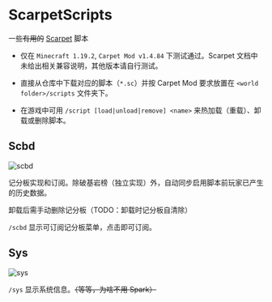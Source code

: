 # ScarpetScripts

一些~~有用的~~ [Scarpet](https://github.com/gnembon/scarpet) 脚本

- 仅在 `Minecraft 1.19.2`, `Carpet Mod v1.4.84` 下测试通过。Scarpet 文档中未给出相关兼容说明，其他版本请自行测试。

- 直接从仓库中下载对应的脚本（`*.sc`）并按 Carpet Mod 要求放置在 `<world folder>/scripts` 文件夹下。

- 在游戏中可用 `/script [load|unload|remove] <name>` 来热加载（重载）、卸载或删除脚本。

## Scbd

![scbd](https://s2.loli.net/2022/11/21/1HScua4GfBJIrg2.png)

记分板实现和订阅。除破基岩榜（独立实现）外，自动同步启用脚本前玩家已产生的历史数据。

卸载后需手动删除记分板（TODO：卸载时记分板自清除）

`/scbd` 显示可订阅记分板菜单，点击即可订阅。

## Sys

![sys](https://s2.loli.net/2022/11/21/GeOWAPXzv67wCB9.png)

`/sys` 显示系统信息。~~（等等，为啥不用 Spark）~~
